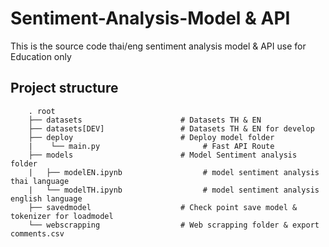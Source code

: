 # Sentiment-Analysis-Model & API
This is the source code thai/eng sentiment analysis model & API use for Education only

## Project structure
```text
    . root
    ├── datasets                      # Datasets TH & EN
    ├── datasets[DEV]                 # Datasets TH & EN for develop
    ├── deploy                        # Deploy model folder
    |    └── main.py                       # Fast API Route
    ├── models                        # Model Sentiment analysis folder
    |   ├── modelEN.ipynb                  # model sentiment analysis thai language
    |   └── modelTH.ipynb                  # model sentiment analysis english language
    ├── savedmodel                    # Check point save model & tokenizer for loadmodel
    └── webscrapping                  # Web scrapping folder & export comments.csv
```
